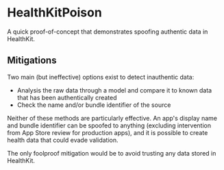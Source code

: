 #  HealthKitPoison

A quick proof-of-concept that demonstrates spoofing authentic data in HealthKit.

## Mitigations

Two main (but ineffective) options exist to detect inauthentic data:
- Analysis the raw data through a model and compare it to known data that has been authentically created
- Check the name and/or bundle identifier of the source

Neither of these methods are particularly effective. An app's display name and bundle identifier can be spoofed to anything (excluding intervention from App Store review for production apps), and it is possible to create health data that could evade validation. 

The only foolproof mitigation would be to avoid trusting any data stored in HealthKit.
